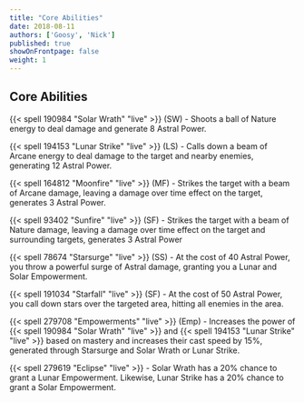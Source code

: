 ```yaml
---
title: "Core Abilities"
date: 2018-08-11
authors: ['Goosy', 'Nick']
published: true
showOnFrontpage: false
weight: 1
---
```


## Core Abilities

{{< spell 190984 "Solar Wrath" "live" >}} (SW) - Shoots a ball of Nature energy to deal damage and generate 8 Astral Power.

{{< spell 194153 "Lunar Strike" "live" >}} (LS) - Calls down a beam of Arcane energy to deal damage to the target and nearby enemies, generating 12 Astral Power.

{{< spell 164812 "Moonfire" "live" >}} (MF) - Strikes the target with a beam of Arcane damage, leaving a damage over time effect on the target, generates 3 Astral Power.

{{< spell 93402 "Sunfire" "live" >}} (SF) - Strikes the target with a beam of Nature damage, leaving a damage over time effect on the target and surrounding targets, generates 3 Astral Power

{{< spell 78674 "Starsurge" "live" >}} (SS) - At the cost of 40 Astral Power, you throw a powerful surge of Astral damage, granting you a Lunar and Solar Empowerment.

{{< spell 191034 "Starfall" "live" >}} (SF) - At the cost of 50 Astral Power, you call down stars over the targeted area, hitting all enemies in the area.

{{< spell 279708 "Empowerments" "live" >}} (Emp) - Increases the power of {{< spell 190984 "Solar Wrath" "live" >}} and {{< spell 194153 "Lunar Strike" "live" >}} based on mastery and increases their cast speed by 15%, generated through Starsurge and Solar Wrath or Lunar Strike.

{{< spell 279619 "Eclipse" "live" >}} - Solar Wrath has a 20% chance to grant a Lunar Empowerment. Likewise, Lunar Strike has a 20% chance to grant a Solar Empowerment.
